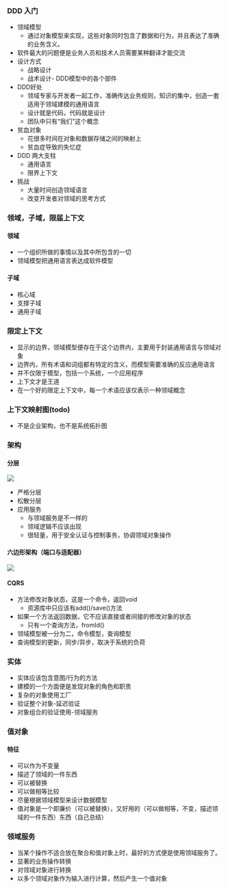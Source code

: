 ### DDD 入门
- 领域模型
  - 通过对象模型来实现，这些对象同时包含了数据和行为，并且表达了准确的业务含义。
- 软件最大的问题便是业务人员和技术人员需要某种翻译才能交流
- 设计方式
  - 战略设计
  - 战术设计- DDD模型中的各个部件
- DDD好处
  - 领域专家与开发者一起工作，准确传达业务规则，知识的集中，创造一套适用于领域建模的通用语言
  - 设计就是代码，代码就是设计
  - 团队中只有“我们”这个概念
- 贫血对象
  - 花很多时间在对象和数据存储之间的映射上
  - 贫血症导致的失忆症
- DDD 两大支柱
  - 通用语言
  - 限界上下文
- 挑战
  - 大量时间创造领域语言
  - 改变开发者对领域的思考方式
### 领域，子域，限届上下文
#### 领域
- 一个组织所做的事情以及其中所包含的一切
- 领域模型把通用语言表达成软件模型
#### 子域
- 核心域
- 支撑子域
- 通用子域
### 限定上下文
- 显示的边界，领域模型便存在于这个边界内，主要用于封装通用语言与领域对象
- 边界内，所有术语和词组都有特定的含义，而模型需要准确的反应通用语言
- 并不仅限于模型，包括一个系统，一个应用程序
- 上下文才是王道
- 在一个好的限定上下文中，每一个术语应该仅表示一种领域概念
### 上下文映射图(todo)
- 不是企业架构，也不是系统拓扑图
### 架构
####  分层
![](https://i.loli.net/2019/07/08/5d234f946566624990.png)
- 严格分层
- 松散分层
- 应用服务
  - 与领域服务是不一样的
  - 领域逻辑不应该出现
  - 很轻量，用于安全认证与控制事务，协调领域对象操作
#### 六边形架构（端口与适配器）

![](https://i.loli.net/2019/07/08/5d2352cf3c0f588994.png)
#### CQRS
- 方法修改对象状态，这是一个命令，返回void
  - 资源库中只应该有add()/save()方法
- 如果一个方法返回数据，它不应该直接或者间接的修改对象的状态
  - 只有一个查询方法，fromId()
- 领域模型被一分为二，命令模型，查询模型
- 查询模型的更新，同步/异步，取决于系统的负荷
### 实体
- 实体应该包含意图/行为的方法
- 建模的一个方面便是发现对象的角色和职责
- 复杂的对象使用工厂
- 验证整个对象-延迟验证
- 对象组合的验证使用-领域服务
### 值对象
#### 特征
- 可以作为不变量
- 描述了领域的一件东西
- 可以被替换
- 可以做相等比较
- 尽量根据领域模型来设计数据模型
- 值对象是一个即廉价（可以被替换），又好用的（可以做相等，不变，描述领域的一件东西）东西（自己总结）
### 领域服务
- 当某个操作不适合放在聚合和值对象上时，最好的方式便是使用领域服务了。
- 显著的业务操作转换
- 对领域对象进行转换
- 以多个领域对象作为输入进行计算，然后产生一个值对象